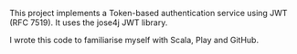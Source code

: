 This project implements a Token-based authentication service using JWT (RFC 7519). It uses the jose4j JWT library.

I wrote this code to familiarise myself with Scala, Play and GitHub.


